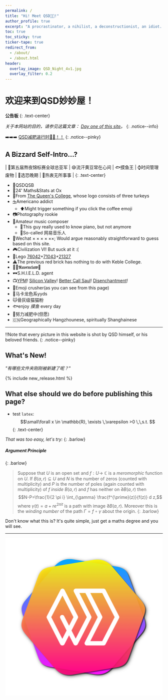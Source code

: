 ```yaml
---
permalink: /
title: "Hi! Meet QSD😵‍💫!"
author_profile: true
excerpt: "A procrastinator, a nihilist, a deconstructionist, an idiot. "
toc: true
toc_sticky: true
ticker-tape: true
redirect_from: 
  - /about/
  - /about.html
header:
  overlay_image: QSD_Night_4v1.jpg
  overlay_filter: 0.2
---
```


# 欢迎来到QSD妙妙屋！

**公告板**
{: .text-center}

*关于本网站的目的，请参见这篇文章： <a href="/posts/day-one/" target="_blank">Day one of this site</a>。*
{: .notice--info}

➡️➡️➡️ <a href="files/Commitments/Commitment_2022_1.pdf" target="_blank"> QSD减肥进行时💨💨！！</a>
{: .notice--pinky}

## A Bizzard Self-Intro...?

| 🌃第五届熬夜锦标赛全球总亚军 | 😅流汗黄豆常在心间 | 🐟摸鱼王 | ⌚️时间管理废物 | 🚦选恐晚期 | 🤤热衷无所事事 |
{: .text-center}

- 🤖QSDQSB
- 🔬24' Maths&Stats at Ox
- 🦃From [The Queen's College](https://www.queens.ox.ac.uk), whose logo consists of three turkeys
- [☕️](posts/2022/03/coffee-counter)Americano addict
  - ⬆️Might trigger something if you click the coffee emoji
- 📷Photography rookie
- 🎸Amateur music composer
  - 🎹This guy really used to know piano, but not anymore
  - 🎻So-called 网易音乐人
- 📱Wechat $\times\times\times\times\times\times$; <span class="barlow">Would argue reasonably straightforward to guess based on this site.</span>
- 🎮Civilization VI! But suck at it :(
- 🧱Lego [76042](https://www.lego.com/en-gb/product/the-shield-helicarrier-76042)+[71043](https://www.lego.com/en-gb/product/hogwarts-castle-71043)+[21327](https://www.lego.com/en-gb/product/typewriter-21327)
- ⚠️The previous red brick has nothing to do with Keble College.
- 🧙‍♂️𝕽𝖆𝖛𝖊𝖓𝖈𝖑𝖆𝖜🦅
- 🕶S.H.I.E.L.D. agent
- 📺[YPM](https://www.imdb.com/title/tt0086831/)! [Silicon Valley](https://www.imdb.com/title/tt2575988/)! [Better Call Saul](https://www.imdb.com/title/tt3032476/)! [Disenchantment](https://www.imdb.com/title/tt5363918/)!
- 👾Emoji crusher(as you can see from this page)
- 🎨<span class="macaron">马卡龙色系yyds</span>
- 🐱骨灰级猫猫粉
- 🐟enjoy *摸鱼* every day
- 🏃努力减肥中(但愿)
- 🇨🇳Geographically Hangzhounese, spiritually Shanghainese

----------

‼️Note that every picture in this website is shot by QSD himself, or his beloved friends.
{: .notice--pinky}
## What's New!
_"有哪些文件夹刚刚被新建了呢？"_

{% include new_release.html %}

## What else should we do before publishing this page?

- test `latex`: 
$$\small\forall x \in \mathbb{R}, \exists \,\varepsilon >0 \,\,s.t. $$
{: .text-center}

*That was too easy, let's try:*
{: .barlow}
##### Argument Principle
{: .barlow}

> Suppose that $U$ is an open set and $f: U \rightarrow$ $\mathbb{C}$ is a *meromorphic* function on $U$. If $B(a, r) \subseteq U$ and $N$ is the number of zeros (counted with multiplicity) and $P$ is the number of poles (again counted with multiplicity) of $f$ *inside* $B(a, r)$ and $f$ has neither on $\partial B(a, r)$ then $$N-P=\frac{1}{2 \pi i} \int_{\gamma} \frac{f^{\prime}(z)}{f(z)} d z,$$ where $\gamma(t)=a+r e^{2 \pi i t}$ is a path with image $\partial B(a, r)$. Moreover this is the *winding number* of the path $\Gamma=f \circ \gamma$ about the origin.
{: .barlow}

Don't know what this is? It's quite simple, just get a maths degree and you will see.

----



<div class="logo_wrapper"><a href="#欢迎来到qsd妙妙屋"><img src="/images/QSDLOGO-2000.svg" alt="QSD Logo" class="logo_style"></a></div>
